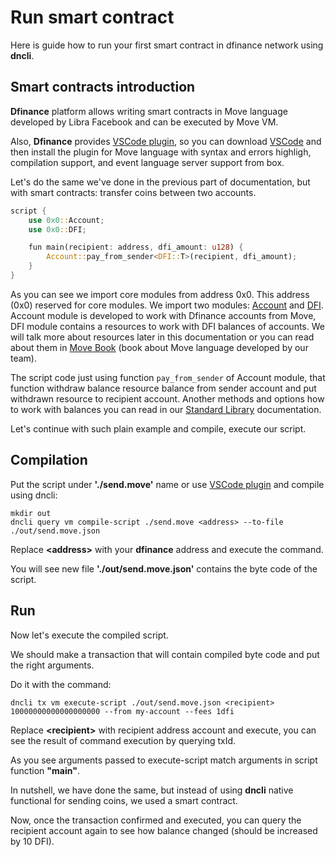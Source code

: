 # Run smart contract

Here is guide how to run your first smart contract in dfinance network using **dncli**.

## Smart contracts introduction

**Dfinance** platform allows writing smart contracts in Move language developed by Libra Facebook and can be executed by Move VM. 

Also, **Dfinance** provides [VSCode plugin](https://marketplace.visualstudio.com/items?itemName=damirka.move-ide), so you can download [VSCode](https://code.visualstudio.com/) and then install the plugin for Move language with syntax and errors highligh, compilation support, and event language server support from box.

Let's do the same we've done in the previous part of documentation, but with smart contracts: transfer coins between two accounts.

```rust
script {
	use 0x0::Account;
	use 0x0::DFI;

	fun main(recipient: address, dfi_amount: u128) {
		Account::pay_from_sender<DFI::T>(recipient, dfi_amount);
	}
}
```

As you can see we import core modules from address 0x0. This address \(0x0\) reserved for core modules. We import two modules: [Account](https://github.com/dfinance/dvm/blob/master/lang/stdlib/account.move) and [DFI](https://github.com/dfinance/dvm/blob/master/lang/stdlib/dfi.move). Account module is developed to work with Dfinance accounts from Move, DFI module contains a resources to work with DFI balances of accounts. We will talk more about resources later in this documentation or you can read about them in [Move Book](https://move-book.com) (book about Move language developed by our team).

The script code just using function `pay_from_sender` of Account module, that function withdraw balance resource balance from sender account and
put withdrawn resource to recipient account. Another methods and options how to work with balances you can read in our [Standard Library](/move_vm/standard_lib.md) documentation. 

Let's continue with such plain example and compile, execute our script.

## Compilation

Put the script under **'./send.move'** name or use [VSCode plugin](https://marketplace.visualstudio.com/items?itemName=damirka.move-ide) and compile using dncli:

```text
mkdir out
dncli query vm compile-script ./send.move <address> --to-file ./out/send.move.json
```

Replace **&lt;address&gt;** with your **dfinance** address and execute the command.

You will see new file **'./out/send.move.json'** contains the byte code of the script.

## Run

Now let's execute the compiled script.

We should make a transaction that will contain compiled byte code and put the right arguments.

Do it with the command:

```text
dncli tx vm execute-script ./out/send.move.json <recipient> 10000000000000000000 --from my-account --fees 1dfi
```

Replace **&lt;recipient&gt;** with recipient address account and execute, you can see the result of command execution by querying txId.

As you see arguments passed to execute-script match arguments in script function **"main"**.

In nutshell, we have done the same, but instead of using **dncli** native functional for sending coins, we used a smart contract.

Now, once the transaction confirmed and executed, you can query the recipient account again to see how balance changed \(should be increased by 10 DFI\).
